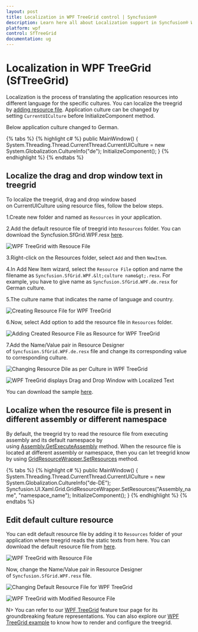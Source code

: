 ```yaml
---
layout: post
title: Localization in WPF TreeGrid control | Syncfusion®
description: Learn here all about Localization support in Syncfusion® WPF TreeGrid (SfTreeGrid) control, its elements and more.
platform: wpf
control: SfTreeGrid
documentation: ug
---
```

# Localization in WPF TreeGrid (SfTreeGrid)

Localization is the process of translating the application resources into different language for the specific cultures. You can localize the treegrid by [adding resource file](https://learn.microsoft.com/en-us/previous-versions/visualstudio/visual-studio-2010/aa992030(v=vs.100)). Application culture can be changed by setting `CurrentUICulture` before InitializeComponent method.

Below application culture changed to German.

{% tabs %}
{% highlight c# %}
public MainWindow()
{
    System.Threading.Thread.CurrentThread.CurrentUICulture = new System.Globalization.CultureInfo("de");
    InitializeComponent();
}
{% endhighlight %}
{% endtabs %}

## Localize the drag and drop window text in treegrid

To localize the treegrid, drag and drop window based on CurrentUICulture using resource files, follow the below steps.

1.Create new folder and named as `Resources` in your application. 

2.Add the default resource file of treegrid into `Resources` folder. You can download the Syncfusion.SfGrid.WPF.resx [here](https://www.syncfusion.com/downloads/support/directtrac/general/ze/Syncfusion.SfGrid.WPF2020296999.zip).

![WPF TreeGrid with Resouce File](Localization_images/wpf-treegrid-resource-file.jpeg)

3.Right-click on the Resources folder, select `Add` and then `NewItem`.

4.In Add New Item wizard, select the `Resource File` option and name the filename as `Syncfusion.SfGrid.WPF.&lt;culture name&gt;.resx`. For example, you have to give name as `Syncfusion.SfGrid.WPF.de.resx` for German culture.

5.The culture name that indicates the name of language and country.

![Creating Resource File for WPF TreeGrid](Localization_images/wpf-treegrid-create-resource-file.jpeg)

6.Now, select Add option to add the resource file in `Resources` folder.

![Adding Created Resource File as Resource for WPF TreeGrid](Localization_images/wpf-treegrid-add-resource-file.jpeg)

7.Add the Name/Value pair in Resource Designer of `Syncfusion.SfGrid.WPF.de.resx` file and change its corresponding value to corresponding culture.

![Changing Resource Dile as per Culture in WPF TreeGrid](Localization_images/wpf-treegrid-culture.jpeg)

![WPF TreeGrid displays Drag and Drop Window with Localized Text](Localization_images/wpf-treegrid-drag-and-drop.jpeg)

You can download the sample [here](https://github.com/SyncfusionExamples/how-to-localize-the-drag-and-drop-window-text-in-treegrid/tree/master/WPF).

## Localize when the resource file is present in different assembly or different namespace

By default, the treegrid try to read the resource file from executing assembly and its default namespace by using [Assembly.GetExecuteAssembly](https://learn.microsoft.com/en-us/dotnet/api/system.reflection.assembly.getexecutingassembly?redirectedfrom=MSDN&view=net-5.0#System_Reflection_Assembly_GetExecutingAssembly) method. When the resource file is located at different assembly or namespace, then you can let treegrid know by using [GridResourceWrapper.SetResources](https://help.syncfusion.com/cr/wpf/Syncfusion.UI.Xaml.Grid.GridResourceWrapper.html#Syncfusion_UI_Xaml_Grid_GridResourceWrapper_SetResources_System_Reflection_Assembly_) method.

{% tabs %}
{% highlight c# %}
public MainWindow()
{
    System.Threading.Thread.CurrentThread.CurrentUICulture = new System.Globalization.CultureInfo("de-DE");
    Syncfusion.UI.Xaml.Grid.GridResourceWrapper.SetResources("Assembly_name", "namespace_name");
    InitializeComponent();
}
{% endhighlight %}
{% endtabs %}

## Edit default culture resource 

You can edit default resource file by adding it to `Resources` folder of your application where treegrid reads the static texts from here. You can download the default resource file from [here](https://www.syncfusion.com/downloads/support/directtrac/general/ze/Syncfusion.SfGrid.WPF-804035924.zip).

![WPF TreeGrid with Resource File](Localization_images/wpf-treegrid-edit-resource-file.jpeg)

Now, change the Name/Value pair in Resource Designer of `Syncfusion.SfGrid.WPF.resx` file.

![Changing Default Resource File for WPF TreeGrid](Localization_images/wpf-treegrid-change-default-resource-file.jpeg)

![WPF TreeGrid with Modified Resource File](Localization_images/wpf-treegrid-modified-resource-file.jpeg)

N> You can refer to our [WPF TreeGrid](https://www.syncfusion.com/wpf-controls/treegrid) feature tour page for its groundbreaking feature representations. You can also explore our [WPF TreeGrid example](https://github.com/syncfusion/wpf-demos) to know how to render and configure the treegrid.
